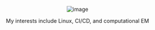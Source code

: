 <div align="center">
 <!--
**258204/258204** is a ✨ _special_ ✨ repository because its `README.md` (this file) appears on your GitHub profile.

Here are some ideas to get you started:

- 🔭 I’m currently working on ...
- 🌱 I’m currently learning ...
- 👯 I’m looking to collaborate on ...
- 🤔 I’m looking for help with ...
- 💬 Ask me about ...
- 📫 How to reach me: ...
- 😄 Pronouns: ...
- ⚡ Fun fact: ...
-->
<!-- [![Anurag's GitHub stats](https://github-readme-stats.vercel.app/api?username=258204&theme=synthwave)](https://github.com/anuraghazra/github-readme-stats)

[![Top Langs](https://github-readme-stats.vercel.app/api/top-langs/?username=258204&theme=synthwave)](https://github.com/anuraghazra/github-readme-stats)
 -->


![image](https://user-images.githubusercontent.com/71364336/146681888-db1e9f79-1b2d-4131-af14-592f5f30b6d8.png)

My interests include Linux, CI/CD, and computational EM
 
</div>
